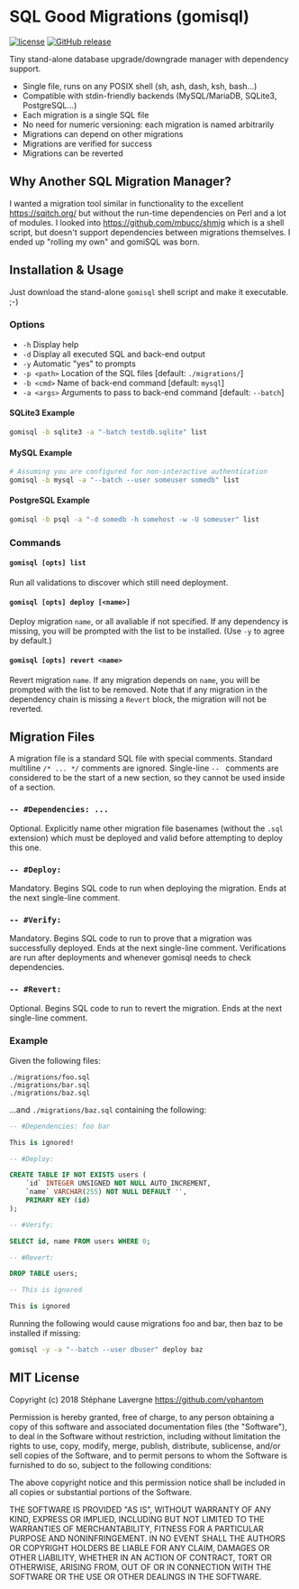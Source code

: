 # SQL Good Migrations (gomisql)

[![license](https://img.shields.io/github/license/vphantom/gomisql.svg?style=plastic)]() [![GitHub release](https://img.shields.io/github/release/vphantom/gomisql.svg?style=plastic)]()

Tiny stand-alone database upgrade/downgrade manager with dependency support.

- Single file, runs on any POSIX shell (sh, ash, dash, ksh, bash...)
- Compatible with stdin-friendly backends (MySQL/MariaDB, SQLite3, PostgreSQL...)
- Each migration is a single SQL file
- No need for numeric versioning: each migration is named arbitrarily
- Migrations can depend on other migrations
- Migrations are verified for success
- Migrations can be reverted

## Why Another SQL Migration Manager?

I wanted a migration tool similar in functionality to the excellent https://sqitch.org/ but without the run-time dependencies on Perl and a lot of modules.  I looked into https://github.com/mbucc/shmig which is a shell script, but doesn't support dependencies between migrations themselves.  I ended up "rolling my own" and gomiSQL was born.

## Installation & Usage

Just download the stand-alone `gomisql` shell script and make it executable. ;-)

### Options

- `-h` Display help
- `-d` Display all executed SQL and back-end output
- `-y` Automatic "yes" to prompts
- `-p <path>` Location of the SQL files [default: `./migrations/`]
- `-b <cmd>` Name of back-end command [default: `mysql`]
- `-a <args>` Arguments to pass to back-end command [default: `--batch`]

#### SQLite3 Example

```sh
gomisql -b sqlite3 -a "-batch testdb.sqlite" list
```

#### MySQL Example

```sh
# Assuming you are configured for non-interactive authentication
gomisql -b mysql -a "--batch --user someuser somedb" list
```

#### PostgreSQL Example

```sh
gomisql -b psql -a "-d somedb -h somehost -w -U someuser" list
```

### Commands

#### `gomisql [opts] list`

Run all validations to discover which still need deployment.

#### `gomisql [opts] deploy [<name>]`

Deploy migration `name`, or all avaliable if not specified.  If any dependency is missing, you will be prompted with the list to be installed.  (Use `-y` to agree by default.)

#### `gomisql [opts] revert <name>`

Revert migration `name`.  If any migration depends on `name`, you will be prompted with the list to be removed.  Note that if any migration in the dependency chain is missing a `Revert` block, the migration will not be reverted.

## Migration Files

A migration file is a standard SQL file with special comments.  Standard multiline `/* ... */` comments are ignored.  Single-line `-- ` comments are considered to be the start of a new section, so they cannot be used inside of a section.

### `-- #Dependencies: ...`

Optional.  Explicitly name other migration file basenames (without the `.sql` extension) which must be deployed and valid before attempting to deploy this one.

### `-- #Deploy:`

Mandatory.  Begins SQL code to run when deploying the migration.  Ends at the next single-line comment.

### `-- #Verify:`

Mandatory.  Begins SQL code to run to prove that a migration was successfully deployed.  Ends at the next single-line comment.  Verifications are run after deployments and whenever gomisql needs to check dependencies.

### `-- #Revert:`

Optional.  Begins SQL code to run to revert the migration.  Ends at the next single-line comment.

### Example

Given the following files:

```text
./migrations/foo.sql
./migrations/bar.sql
./migrations/baz.sql
```

...and `./migrations/baz.sql` containing the following:

```sql
-- #Dependencies: foo bar

This is ignored!

-- #Deploy:

CREATE TABLE IF NOT EXISTS users (
    `id` INTEGER UNSIGNED NOT NULL AUTO_INCREMENT,
    `name` VARCHAR(255) NOT NULL DEFAULT '',
    PRIMARY KEY (id)
);

-- #Verify:

SELECT id, name FROM users WHERE 0;

-- #Revert:

DROP TABLE users;

-- This is ignored

This is ignored
```

Running the following would cause migrations foo and bar, then baz to be installed if missing:

```sh
gomisql -y -a "--batch --user dbuser" deploy baz
```

## MIT License

Copyright (c) 2018 Stéphane Lavergne <https://github.com/vphantom>

Permission is hereby granted, free of charge, to any person obtaining a copy of this software and associated documentation files (the "Software"), to deal in the Software without restriction, including without limitation the rights to use, copy, modify, merge, publish, distribute, sublicense, and/or sell copies of the Software, and to permit persons to whom the Software is furnished to do so, subject to the following conditions:

The above copyright notice and this permission notice shall be included in all copies or substantial portions of the Software.

THE SOFTWARE IS PROVIDED "AS IS", WITHOUT WARRANTY OF ANY KIND, EXPRESS OR IMPLIED, INCLUDING BUT NOT LIMITED TO THE WARRANTIES OF MERCHANTABILITY, FITNESS FOR A PARTICULAR PURPOSE AND NONINFRINGEMENT. IN NO EVENT SHALL THE AUTHORS OR COPYRIGHT HOLDERS BE LIABLE FOR ANY CLAIM, DAMAGES OR OTHER LIABILITY, WHETHER IN AN ACTION OF CONTRACT, TORT OR OTHERWISE, ARISING FROM, OUT OF OR IN CONNECTION WITH THE SOFTWARE OR THE USE OR OTHER DEALINGS IN THE SOFTWARE.
